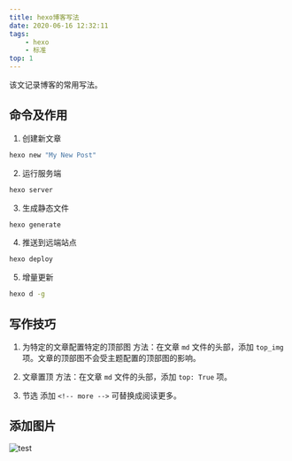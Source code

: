 ```yaml
---
title: hexo博客写法
date: 2020-06-16 12:32:11
tags: 
	- hexo 
	- 标准
top: 1
---
```


该文记录博客的常用写法。

<!-- more -->
## 命令及作用

1. 创建新文章

``` bash
hexo new "My New Post"
```

2. 运行服务端

``` bash
hexo server
```

3. 生成静态文件

``` bash
hexo generate
```

4. 推送到远端站点

``` bash
hexo deploy
```

5. 增量更新

``` bash
hexo d -g
```


## 写作技巧
1.  为特定的文章配置特定的顶部图
方法：在文章  ` md ` 文件的头部，添加 `top_img` 项。文章的顶部图不会受主题配置的顶部图的影响。

2. 文章置顶
方法：在文章  ` md ` 文件的头部，添加 `top: True` 项。

3. 节选
添加 `<!-- more -->` 可替换成阅读更多。

## 添加图片
![test](/images/hexo_write/test.jpg)


